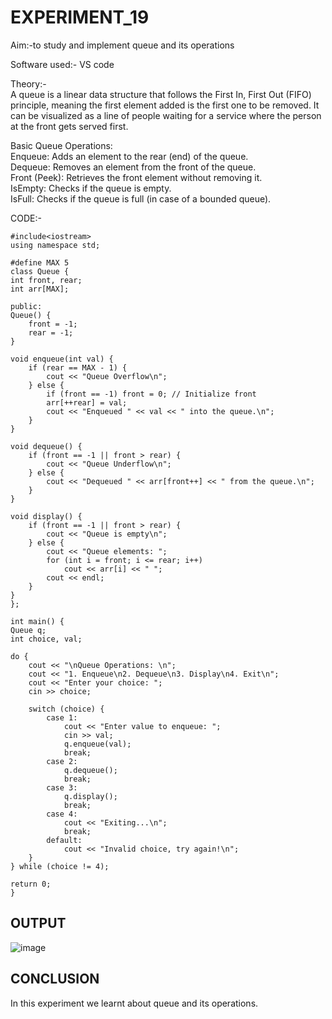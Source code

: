 # EXPERIMENT_19

Aim:-to study and implement queue and its operations <br>

Software used:- VS code <br>

Theory:-<br>
A queue is a linear data structure that follows the First In, First Out (FIFO) principle, meaning the first element added is the first one to be removed. It can be visualized as a line of people waiting for a service where the person at the front gets served first.<br>

Basic Queue Operations:<br>
Enqueue: Adds an element to the rear (end) of the queue.<br>
Dequeue: Removes an element from the front of the queue.<br>
Front (Peek): Retrieves the front element without removing it.<br>
IsEmpty: Checks if the queue is empty.<br>
IsFull: Checks if the queue is full (in case of a bounded queue).<br>

CODE:-<br>
```
#include<iostream>
using namespace std;

#define MAX 5
class Queue {
int front, rear;
int arr[MAX];

public:
Queue() {
    front = -1;
    rear = -1;
}

void enqueue(int val) {
    if (rear == MAX - 1) {
        cout << "Queue Overflow\n";
    } else {
        if (front == -1) front = 0; // Initialize front
        arr[++rear] = val;
        cout << "Enqueued " << val << " into the queue.\n";
    }
}

void dequeue() {
    if (front == -1 || front > rear) {
        cout << "Queue Underflow\n";
    } else {
        cout << "Dequeued " << arr[front++] << " from the queue.\n";
    }
}

void display() {
    if (front == -1 || front > rear) {
        cout << "Queue is empty\n";
    } else {
        cout << "Queue elements: ";
        for (int i = front; i <= rear; i++)
            cout << arr[i] << " ";
        cout << endl;
    }
}
};

int main() {
Queue q;
int choice, val;

do {
    cout << "\nQueue Operations: \n";
    cout << "1. Enqueue\n2. Dequeue\n3. Display\n4. Exit\n";
    cout << "Enter your choice: ";
    cin >> choice;

    switch (choice) {
        case 1:
            cout << "Enter value to enqueue: ";
            cin >> val;
            q.enqueue(val);
            break;
        case 2:
            q.dequeue();
            break;
        case 3:
            q.display();
            break;
        case 4:
            cout << "Exiting...\n";
            break;
        default:
            cout << "Invalid choice, try again!\n";
    }
} while (choice != 4);

return 0;
}
```
## OUTPUT
![image](https://github.com/user-attachments/assets/5135fdf1-a6dd-4382-97f8-5d3f8eb3a1c7)

## CONCLUSION
In this experiment we learnt about queue and its operations.
